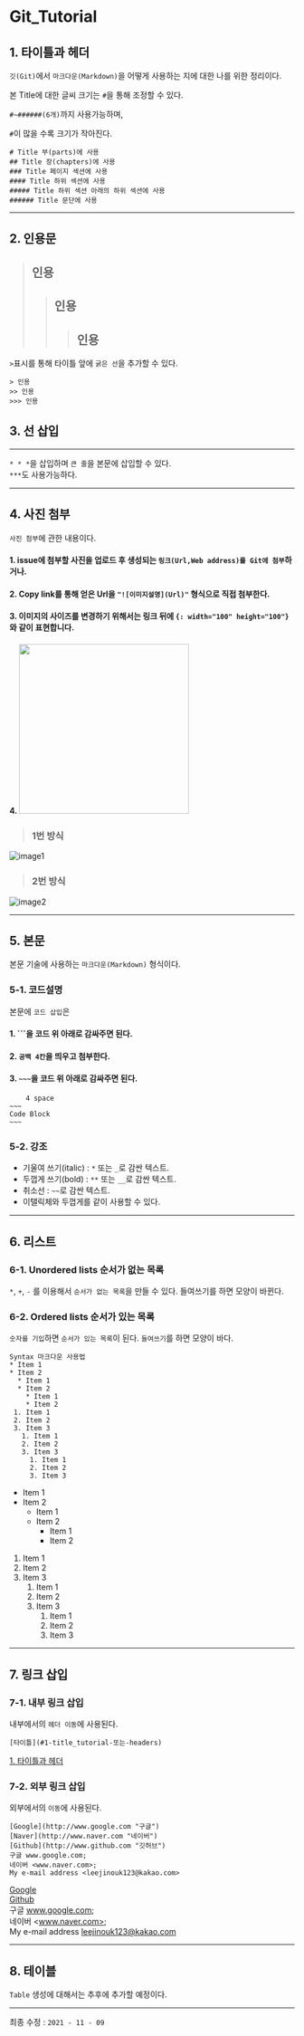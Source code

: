 # Git_Tutorial 
## 1. 타이틀과 헤더
`깃(Git)`에서 `마크다운(Markdown)`을 어떻게 사용하는 지에 대한 나를 위한 정리이다.

본 Title에 대한 글씨 크기는 `#`을 통해 조정할 수 있다.

`#~######(6개)`까지 사용가능하며,

`#`이 많을 수록 크기가 작아진다.
```
# Title 부(parts)에 사용
## Title 장(chapters)에 사용
### Title 페이지 섹션에 사용
#### Title 하위 섹션에 사용
##### Title 하위 섹션 아래의 하위 섹션에 사용
###### Title 문단에 사용
```
* * * 
## 2. 인용문
>## 인용
>>## 인용
>>>## 인용
`>`표시를 통해 타이틀 앞에 `굵은 선`을 추가할 수 있다.
```
> 인용
>> 인용
>>> 인용
```

## 3. 선 삽입
* * *
`* * *`을 삽입하며 `큰 줄`을 본문에 삽입할 수 있다.  
`***`도 사용가능하다.

* * *

## 4. 사진 첨부
`사진 첨부`에 관한 내용이다.

#### 1. issue에 첨부할 사진을 업로드 후 생성되는 `링크(Url,Web address)를 Git에 첨부`하거나.

#### 2. Copy link를 통해 얻은 Url을 `"![이미지설명](Url)"` 형식으로 직접 첨부한다.

#### 3. 이미지의 사이즈를 변경하기 위해서는 링크 뒤에 `{: width="100" height="100"}`와 같이 표현합니다.

#### 4. <img src="/img/myImg.png" width="300" height="300">


>### 1번 방식
![image1](https://user-images.githubusercontent.com/50895677/140864400-beac9f5b-a92b-405d-8249-b519efdb9294.png)


>### 2번 방식
![image2](https://user-images.githubusercontent.com/50895677/140864460-44930060-6077-4d25-8d68-8c3e43394bf9.png)

* * *
## 5. 본문
본문 기술에 사용하는 `마크다운(Markdown)` 형식이다.

### 5-1. 코드설명
본문에 `코드 삽입`은 

#### 1. \`\`\`을 코드 위 아래로 감싸주면 된다.
#### 2. `공백 4칸`을 띄우고 첨부한다.
#### 3. `~~~`을 코드 위 아래로 감싸주면 된다.
```
    4 space
~~~
Code Block
~~~
```

### 5-2. 강조
* 기울여 쓰기(italic) : `*` 또는 `_`로 감싼 텍스트.
* 두껍게 쓰기(bold) : `**` 또는 `__`로 감싼 텍스트.
* 취소선 : `~~`로 감싼 텍스트.
* 이탤릭체와 두껍게를 같이 사용할 수 있다.
***
## 6. 리스트

### 6-1. Unordered lists 순서가 없는 목록
`*`, `+`, `-` 를 이용해서 `순서가 없는 목록`을 만들 수 있다.
들여쓰기를 하면 모양이 바뀐다.

### 6-2. Ordered lists 순서가 있는 목록
`숫자를 기입`하면 `순서가 있는 목록`이 된다.
`들여쓰기`를 하면 모양이 바다.
```
Syntax 마크다운 사용법
* Item 1
* Item 2
  * Item 1
  * Item 2
    * Item 1
    * Item 2
 1. Item 1
 2. Item 2
 3. Item 3
   1. Item 1
   2. Item 2
   3. Item 3
     1. Item 1
     2. Item 2
     3. Item 3
 ```
* Item 1
* Item 2
  * Item 1
  * Item 2
    * Item 1
    * Item 2
 1. Item 1
 2. Item 2
 3. Item 3
    1. Item 1
    2. Item 2
    3. Item 3
        1. Item 1
        2. Item 2
        3. Item 3

***
## 7. 링크 삽입
### 7-1. 내부 링크 삽입
내부에서의 `헤더 이동`에 사용된다.

`[타이틀](#1-title_tutorial-또는-headers)`

[1. 타이틀과 헤더](#1-타이틀과-헤더)

### 7-2. 외부 링크 삽입
외부에서의 `이동`에 사용된다.

```
[Google](http://www.google.com "구글")
[Naver](http://www.naver.com "네이버")
[Github](http://www.github.com "깃허브")
구글 www.google.com;
네이버 <www.naver.com>;
My e-mail address <leejinouk123@kakao.com>
```

[Google](http://www.google.com "구글")  
[Github](http://www.github.com "깃허브")  
구글 www.google.com;  
네이버 <www.naver.com>;  
My e-mail address <leejinouk123@kakao.com>

* * *
## 8. 테이블
`Table` 생성에 대해서는 추후에 추가할 예정이다.

***
최종 수정 : 
`2021 - 11 - 09`
